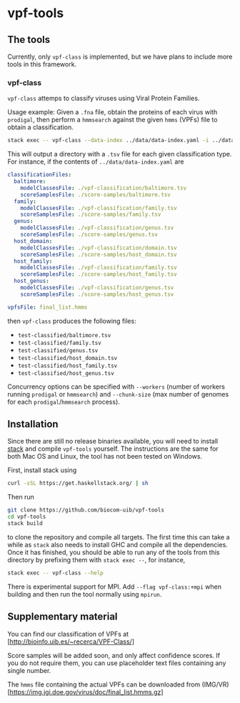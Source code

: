 # vpf-tools

## The tools

Currently, only `vpf-class` is implemented, but we have plans to include more tools
in this framework.

### vpf-class

`vpf-class` attemps to classify viruses using Viral Protein Families.

Usage example: Given a `.fna` file, obtain the proteins of each virus with
`prodigal`, then perform a `hmmsearch` against the given `hmms` (VPFs) file to
obtain a classification.
```sh
stack exec -- vpf-class --data-index ../data/data-index.yaml -i ../data/test.fna -o test-classified
```

This will output a directory with a `.tsv` file for each given classification
type. For instance, if the contents of `../data/data-index.yaml` are

```yaml
classificationFiles:
  baltimore:
    modelClassesFile: ./vpf-classification/baltimore.tsv
    scoreSamplesFile: ./score-samples/baltimore.tsv
  family:
    modelClassesFile: ./vpf-classification/family.tsv
    scoreSamplesFile: ./score-samples/family.tsv
  genus:
    modelClassesFile: ./vpf-classification/genus.tsv
    scoreSamplesFile: ./score-samples/genus.tsv
  host_domain:
    modelClassesFile: ./vpf-classification/domain.tsv
    scoreSamplesFile: ./score-samples/host_domain.tsv
  host_family:
    modelClassesFile: ./vpf-classification/family.tsv
    scoreSamplesFile: ./score-samples/host_family.tsv
  host_genus:
    modelClassesFile: ./vpf-classification/genus.tsv
    scoreSamplesFile: ./score-samples/host_genus.tsv

vpfsFile: final_list.hmms
```

then `vpf-class` produces the following files:

- `test-classified/baltimore.tsv`
- `test-classified/family.tsv`
- `test-classified/genus.tsv`
- `test-classified/host_domain.tsv`
- `test-classified/host_family.tsv`
- `test-classified/host_genus.tsv`


Concurrency options can be specified with `--workers` (number of
workers running `prodigal` or `hmmsearch`) and `--chunk-size` (max number
of genomes for each `prodigal`/`hmmsearch` process).

## Installation

Since there are still no release binaries available, you will need to install
[stack](haskellstack.org) and compile `vpf-tools` yourself. The instructions
are the same for both Mac OS and Linux, the tool has not been tested on
Windows.

First, install stack using
```sh
curl -sSL https://get.haskellstack.org/ | sh
```

Then run
```sh
git clone https://github.com/biocom-uib/vpf-tools
cd vpf-tools
stack build
```
to clone the repository and compile all targets. The first time this can take a
while as `stack` also needs to install GHC and compile all the dependencies.
Once it has finished, you should be able to run any of the tools from this
directory by prefixing them with `stack exec --`, for instance,
```sh
stack exec -- vpf-class --help
```

There is experimental support for MPI. Add `--flag vpf-class:+mpi` when
building and then run the tool normally using `mpirun`.

## Supplementary material

You can find our classification of VPFs at [http://bioinfo.uib.es/~recerca/VPF-Class/]

Score samples will be added soon, and only affect confidence scores. If
you do not require them, you can use placeholder text files containing any single
number.

The `hmms` file containing the actual VPFs can be downloaded from (IMG/VR)[https://img.jgi.doe.gov/virus/doc/final_list.hmms.gz]
